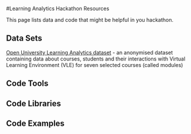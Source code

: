 #Learning Analytics Hackathon Resources

This page lists data and code that might be helpful in you hackathon.

## Data Sets

[Open University Learning Analytics dataset](https://analyse.kmi.open.ac.uk/open_dataset) - an anonymised dataset containing  data about courses, students and their interactions with Virtual Learning Environment (VLE) for seven selected courses (called modules)

## Code Tools

## Code Libraries

## Code Examples

